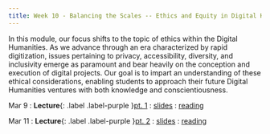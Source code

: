 ```yaml
---
title: Week 10 - Balancing the Scales -- Ethics and Equity in Digital Humanities
---
```


In this module, our focus shifts to the topic of ethics within the Digital Humanities. As we advance through an era characterized by rapid digitization, issues pertaining to privacy, accessibility, diversity, and inclusivity emerge as paramount and bear heavily on the conception and execution of digital projects. Our goal is to impart an understanding of these ethical considerations, enabling students to approach their future Digital Humanities ventures with both knowledge and conscientiousness.

Mar 9
: **Lecture**{: .label .label-purple }[pt. 1](#)
  : [slides](https://registrar.princeton.edu/course-offerings/course-details?term=1244&courseid=013536)
  : [reading](https://registrar.princeton.edu/course-offerings/course-details?term=1244&courseid=013536)

Mar 11
: **Lecture**{: .label .label-purple }[pt. 2](#)
  : [slides](https://registrar.princeton.edu/course-offerings/course-details?term=1244&courseid=013536)
  : [reading](https://registrar.princeton.edu/course-offerings/course-details?term=1244&courseid=013536)